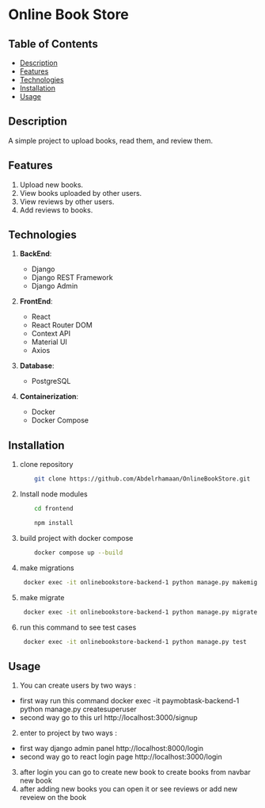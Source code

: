 # Online Book Store

## Table of Contents

- [Description](#description)
- [Features](#features)
- [Technologies](#technologies)
- [Installation](#installation)
- [Usage](#usage)

## Description

A simple project to upload books, read them, and review them.

## Features

1. Upload new books.
2. View books uploaded by other users.
3. View reviews by other users.
4. Add reviews to books.

## Technologies

1. **BackEnd**:

   - Django
   - Django REST Framework
   - Django Admin

2. **FrontEnd**:

   - React
   - React Router DOM
   - Context API
   - Material UI
   - Axios

3. **Database**:

   - PostgreSQL

4. **Containerization**:
   - Docker
   - Docker Compose

## Installation

1. clone repository

   ```bash
       git clone https://github.com/Abdelrhamaan/OnlineBookStore.git
   ```

2. Install node modules
   ```bash
       cd frontend
   ```
   ```bash
       npm install
   ```
3. build project with docker compose
   ```bash
       docker compose up --build
   ```
4. make migrations

   ```bash
    docker exec -it onlinebookstore-backend-1 python manage.py makemigrations

   ```

5. make migrate

   ```bash
    docker exec -it onlinebookstore-backend-1 python manage.py migrate

   ```

6. run this command to see test cases

   ```bash
    docker exec -it onlinebookstore-backend-1 python manage.py test

   ```

## Usage

1. You can create users by two ways :

- first way run this command docker exec -it paymobtask-backend-1 python manage.py createsuperuser
- second way go to this url http://localhost:3000/signup

2. enter to project by two ways :

- first way django admin panel http://localhost:8000/login
- second way go to react login page http://localhost:3000/login

3. after login you can go to create new book to create books from navbar new book
4. after adding new books you can open it or see reviews or add new reveiew on the book
